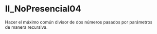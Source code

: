 # II_NoPresencial04
Hacer el máximo común divisor de dos números pasados por parámetros de manera recursiva.
